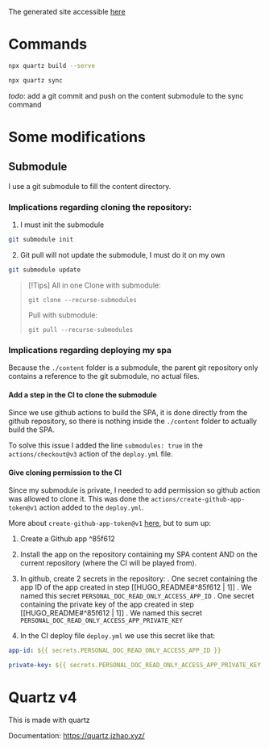 The generated site accessible [here](https://hbock-42.github.io/personal_documentation)

# Commands

```bash title="run a local server"
npx quartz build --serve
```


```bash title="commit and push your work"
npx quartz sync
```

*todo*: add a git commit and push on the content submodule to the sync command

# Some modifications
## Submodule
I use a git submodule to fill the content directory.

### Implications regarding cloning the repository:

1. I must init the submodule
```bash
git submodule init
```

2. Git pull will not update the submodule, I must do it on my own
```bash
git submodule update
```

> [!Tips]
>All in one
>Clone with submodule:
>```
>git clone --recurse-submodules
>```
>Pull with submodule:
>```
> git pull --recurse-submodules
>```

### Implications regarding deploying my spa
Because the `./content` folder is a submodule, the parent git repository only contains a reference to the git submodule, no actual files.

#### Add a step in the CI to clone the submodule
Since we use github actions to build the SPA, it is done directly from the github repository, so there is nothing inside the `./content` folder to actually build the SPA.

To solve this issue I added the line `submodules: true` in the `actions/checkout@v3` action of the `deploy.yml` file.

#### Give cloning permission to the CI
Since my submodule is private, I needed to add permission so github action was allowed to clone it. This was done the `actions/create-github-app-token@v1` action added to the `deploy.yml`. 

More about `create-github-app-token@v1` [here](https://github.com/actions/create-github-app-token?tab=readme-ov-file), but to sum up:

1. Create a Github app ^85f612

2. Install the app on the repository containing my SPA content AND on the current repository (where the CI will be played from).

3. In github, create 2 secrets in the repository:
	. One secret containing the app ID of the app created in step [[HUGO_README#^85f612 | 1]] . We named this secret `PERSONAL_DOC_READ_ONLY_ACCESS_APP_ID`
	. One secret containing the private key of the app created in step [[HUGO_README#^85f612 | 1]] . We named this secret `PERSONAL_DOC_READ_ONLY_ACCESS_APP_PRIVATE_KEY`

3. In the CI deploy file `deploy.yml` we use this secret like that:

```yaml
app-id: ${{ secrets.PERSONAL_DOC_READ_ONLY_ACCESS_APP_ID }}

private-key: ${{ secrets.PERSONAL_DOC_READ_ONLY_ACCESS_APP_PRIVATE_KEY }}
```


# Quartz v4

This is made with quartz

Documentation: https://quartz.jzhao.xyz/
